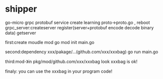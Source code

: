 # shipper
go-micro grpc protobuf service create 
learning proto->proto.go , reboot grpc_server:createserver register(server+protobuf encode decode binary data) getserver 

first:create moudle mod
go mod init main.go

second:dependency xxx/pakage/...(github.com/xxx/xxxbag)
go run main.go

third:mod-》in pkg/mod/github.com/xxx/xxxbag 
look xxxbag is ok!

finaly:
you can use the xxxbag in your program code!
